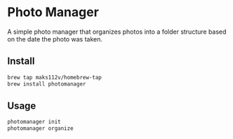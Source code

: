 # Photo Manager

A simple photo manager that organizes photos into a folder structure based on the date the photo was taken.

## Install

```bash
brew tap maks112v/homebrew-tap
brew install photomanager
```

## Usage

```bash
photomanager init
photomanager organize
```